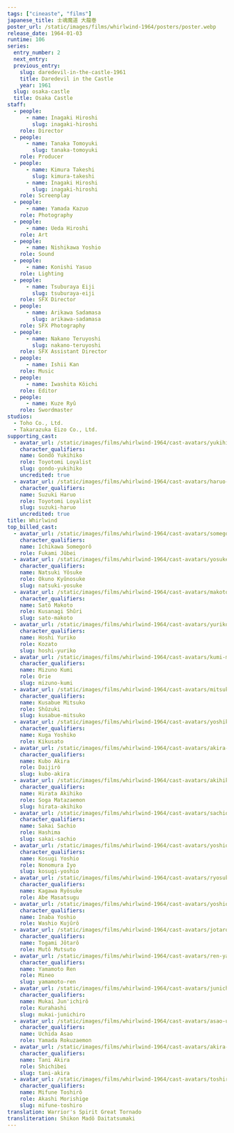 ```yaml
---
tags: ["cineaste", "films"]
japanese_title: 士魂魔道 大龍巻
poster_url: /static/images/films/whirlwind-1964/posters/poster.webp
release_date: 1964-01-03
runtime: 106
series:
  entry_number: 2
  next_entry:
  previous_entry:
    slug: daredevil-in-the-castle-1961
    title: Daredevil in the Castle
    year: 1961
  slug: osaka-castle
  title: Osaka Castle
staff:
  - people:
      - name: Inagaki Hiroshi
        slug: inagaki-hiroshi
    role: Director
  - people:
      - name: Tanaka Tomoyuki
        slug: tanaka-tomoyuki
    role: Producer
  - people:
      - name: Kimura Takeshi
        slug: kimura-takeshi
      - name: Inagaki Hiroshi
        slug: inagaki-hiroshi
    role: Screenplay
  - people:
      - name: Yamada Kazuo
    role: Photography
  - people:
      - name: Ueda Hiroshi
    role: Art
  - people:
      - name: Nishikawa Yoshio
    role: Sound
  - people:
      - name: Konishi Yasuo
    role: Lighting
  - people:
      - name: Tsuburaya Eiji
        slug: tsuburaya-eiji
    role: SFX Director
  - people:
      - name: Arikawa Sadamasa
        slug: arikawa-sadamasa
    role: SFX Photography
  - people:
      - name: Nakano Teruyoshi
        slug: nakano-teruyoshi
    role: SFX Assistant Director
  - people:
      - name: Ishii Kan
    role: Music
  - people:
      - name: Iwashita Kôichi
    role: Editor
  - people:
      - name: Kuze Ryû
    role: Swordmaster
studios:
  - Toho Co., Ltd.
  - Takarazuka Eizo Co., Ltd.
supporting_cast:
  - avatar_url: /static/images/films/whirlwind-1964/cast-avatars/yukihiko-gondo-0.webp
    character_qualifiers:
    name: Gondô Yukihiko
    role: Toyotomi Loyalist
    slug: gondo-yukihiko
    uncredited: true
  - avatar_url: /static/images/films/whirlwind-1964/cast-avatars/haruo-suzuki-0.webp
    character_qualifiers:
    name: Suzuki Haruo
    role: Toyotomi Loyalist
    slug: suzuki-haruo
    uncredited: true
title: Whirlwind
top_billed_cast:
  - avatar_url: /static/images/films/whirlwind-1964/cast-avatars/somegoro-ichikawa-0.webp
    character_qualifiers:
    name: Ichikawa Somegorô
    role: Fukami Jûbei
  - avatar_url: /static/images/films/whirlwind-1964/cast-avatars/yosuke-natsuki-0.webp
    character_qualifiers:
    name: Natsuki Yôsuke
    role: Okuno Kyûnosuke
    slug: natsuki-yosuke
  - avatar_url: /static/images/films/whirlwind-1964/cast-avatars/makoto-sato-0.webp
    character_qualifiers:
    name: Satô Makoto
    role: Kusanagi Shûri
    slug: sato-makoto
  - avatar_url: /static/images/films/whirlwind-1964/cast-avatars/yuriko-hoshi-0.webp
    character_qualifiers:
    name: Hoshi Yuriko
    role: Kozato
    slug: hoshi-yuriko
  - avatar_url: /static/images/films/whirlwind-1964/cast-avatars/kumi-mizuno-0.webp
    character_qualifiers:
    name: Mizuno Kumi
    role: Orie
    slug: mizuno-kumi
  - avatar_url: /static/images/films/whirlwind-1964/cast-avatars/mitsuko-kusabue-0.webp
    character_qualifiers:
    name: Kusabue Mitsuko
    role: Shûzuki
    slug: kusabue-mitsuko
  - avatar_url: /static/images/films/whirlwind-1964/cast-avatars/yoshiko-kuga-0.webp
    character_qualifiers:
    name: Kuga Yoshiko
    role: Kikusato
  - avatar_url: /static/images/films/whirlwind-1964/cast-avatars/akira-kubo-0.webp
    character_qualifiers:
    name: Kubo Akira
    role: Daijirô
    slug: kubo-akira
  - avatar_url: /static/images/films/whirlwind-1964/cast-avatars/akihiko-hirata-0.webp
    character_qualifiers:
    name: Hirata Akihiko
    role: Soga Matazaemon
    slug: hirata-akihiko
  - avatar_url: /static/images/films/whirlwind-1964/cast-avatars/sachio-sakai-0.webp
    character_qualifiers:
    name: Sakai Sachio
    role: Hashima
    slug: sakai-sachio
  - avatar_url: /static/images/films/whirlwind-1964/cast-avatars/yoshio-kosugi-0.webp
    character_qualifiers:
    name: Kosugi Yoshio
    role: Nonomura Iyo
    slug: kosugi-yoshio
  - avatar_url: /static/images/films/whirlwind-1964/cast-avatars/ryosuke-kagawa-0.webp
    character_qualifiers:
    name: Kagawa Ryôsuke
    role: Abe Masatsugu
  - avatar_url: /static/images/films/whirlwind-1964/cast-avatars/yoshio-inaba-0.webp
    character_qualifiers:
    name: Inaba Yoshio
    role: Washio Kujûrô
  - avatar_url: /static/images/films/whirlwind-1964/cast-avatars/jotaro-togami-0.webp
    character_qualifiers:
    name: Togami Jôtarô
    role: Mutô Mutsuto
  - avatar_url: /static/images/films/whirlwind-1964/cast-avatars/ren-yamamoto-0.webp
    character_qualifiers:
    name: Yamamoto Ren
    role: Mineo
    slug: yamamoto-ren
  - avatar_url: /static/images/films/whirlwind-1964/cast-avatars/junichiro-mukai-0.webp
    character_qualifiers:
    name: Mukai Jun'ichirô
    role: Kurahashi
    slug: mukai-junichiro
  - avatar_url: /static/images/films/whirlwind-1964/cast-avatars/asao-uchida-0.webp
    character_qualifiers:
    name: Uchida Asao
    role: Yamada Rokuzaemon
  - avatar_url: /static/images/films/whirlwind-1964/cast-avatars/akira-tani-0.webp
    character_qualifiers:
    name: Tani Akira
    role: Shichibei
    slug: tani-akira
  - avatar_url: /static/images/films/whirlwind-1964/cast-avatars/toshiro-mifune-0.webp
    character_qualifiers:
    name: Mifune Toshirô
    role: Akashi Morishige
    slug: mifune-toshiro
translation: Warrior's Spirit Great Tornado
transliteration: Shikon Madô Daitatsumaki
---
```

